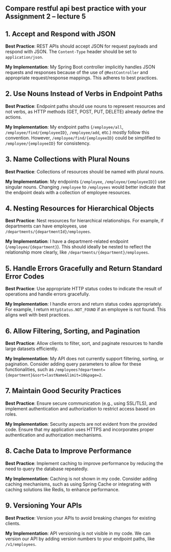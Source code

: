 #
## Compare restful api best practice with your Assignment 2 – lecture 5​

## 1. Accept and Respond with JSON

**Best Practice**: REST APIs should accept JSON for request payloads and respond with JSON. The `Content-Type` header should be set to `application/json`.

**My Implementation**: My Spring Boot controller implicitly handles JSON requests and responses because of the use of `@RestController` and appropriate request/response mappings. This adheres to best practices.

## 2. Use Nouns Instead of Verbs in Endpoint Paths

**Best Practice**: Endpoint paths should use nouns to represent resources and not verbs, as HTTP methods (GET, POST, PUT, DELETE) already define the actions.

**My Implementation**: My endpoint paths (`/employee/all`, `/employee/find/{employeeID}`, `/employee/add`, etc.) mostly follow this convention. However, `/employee/find/{employeeID}` could be simplified to `/employee/{employeeID}` for consistency.

## 3. Name Collections with Plural Nouns

**Best Practice**: Collections of resources should be named with plural nouns.

**My Implementation**: My endpoints (`/employee`, `/employee/{employeeID}`) use singular nouns. Changing `/employee` to `/employees` would better indicate that the endpoint deals with a collection of employee resources.

## 4. Nesting Resources for Hierarchical Objects

**Best Practice**: Nest resources for hierarchical relationships. For example, if departments can have employees, use `/departments/{departmentId}/employees`.

**My Implementation**: I have a department-related endpoint (`/employee/{department}`). This should ideally be nested to reflect the relationship more clearly, like `/departments/{department}/employees`.

## 5. Handle Errors Gracefully and Return Standard Error Codes

**Best Practice**: Use appropriate HTTP status codes to indicate the result of operations and handle errors gracefully.

**My Implementation**: I handle errors and return status codes appropriately. For example, I return `HttpStatus.NOT_FOUND` if an employee is not found. This aligns well with best practices.

## 6. Allow Filtering, Sorting, and Pagination

**Best Practice**: Allow clients to filter, sort, and paginate resources to handle large datasets efficiently.

**My Implementation**: My API does not currently support filtering, sorting, or pagination. Consider adding query parameters to allow for these functionalities, such as `/employees?department={department}&sort=lastName&limit=10&page=2`.

## 7. Maintain Good Security Practices

**Best Practice**: Ensure secure communication (e.g., using SSL/TLS), and implement authentication and authorization to restrict access based on roles.

**My Implementation**: Security aspects are not evident from the provided code. Ensure that my application uses HTTPS and incorporates proper authentication and authorization mechanisms.

## 8. Cache Data to Improve Performance

**Best Practice**: Implement caching to improve performance by reducing the need to query the database repeatedly.

**My Implementation**: Caching is not shown in my code. Consider adding caching mechanisms, such as using Spring Cache or integrating with caching solutions like Redis, to enhance performance.

## 9. Versioning Your APIs

**Best Practice**: Version your APIs to avoid breaking changes for existing clients.

**My Implementation**: API versioning is not visible in my code. We can version our API by adding version numbers to your endpoint paths, like `/v1/employees`.
